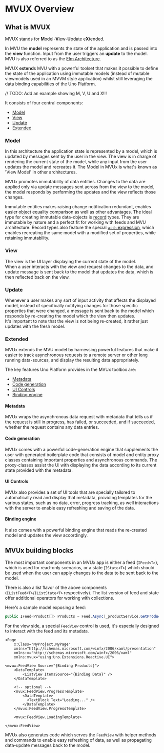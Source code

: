 ﻿---
uid: Overview.Reactive.Overview
---

# MVUX Overview

## What is MVUX

MVUX stands for **M**odel-**V**iew-**U**pdate e**X**tended.

In MVU the **model** represents the state of the application and is passed into the **view** function. Input from the user triggers an **update** to the model. MVU is also referred to as the [Elm Architecture](https://en.wikipedia.org/wiki/Elm_(programming_language)#The_Elm_Architecture).  

MVUX **extend**s MVU with a powerful toolset that makes it possible to define the state of the application using immutable models (instead of mutable viewmodels used in an MVVM style application) whilst still leveraging the data binding capabilities of the Uno Platform.


// TODO: Add an example showing M, V, U and X!!!


It consists of four central components:

- [Model](#Model)
- [View](#View)
- [Update](#Update)
- [Extended](#Extended)

### Model

In this architecture the application state is represented by a model, which is updated by messages sent by the user in the view.
The view is in charge of rendering the current state of the model, while any input from the user updates the model and recreates it.
The Model in MVUx is what's known as 'View Model' in other architectures.

MVUx promotes immutability of data entities. Changes to the data are applied only via update messages sent across from the view to the model,
the model responds by performing the updates and the view reflects those changes.

Immutable entities makes raising change notification redundant, enables easier object equality comparison as well as other advantages.
The ideal type for creating immutable data-objects is
[record](https://learn.microsoft.com/en-us/dotnet/csharp/language-reference/builtin-types/record) types.
They are immutable by nature and a perfect fit for working with feeds and MVU architecture.
Record types also feature the special
[`with` expression](https://learn.microsoft.com/en-us/dotnet/csharp/language-reference/operators/with-expression),
which enables recreating the same model with a modified set of properties, while retaining immutability.

### View

The view is the UI layer displaying the current state of the model.  
When a user interacts with the view and request changes to the data,
and update message is sent back to the model that updates the data, which is then reflected back on the view.

### Update

Whenever a user makes any sort of input activity that affects the displayed model,
instead of specifically notifying changes for those specific properties that were changed,
a message is sent back to the model which responds by re-creating the model which the view then updates.  
It's important to note that the view is not being re-created, it rather just updates with the fresh model.

### Extended

MVUx extends the MVU model by harnessing powerful features that make it easier to track asynchronous requests to a remote server
or other long running data-sources, and display the resulting data appropriately.  

The key features Uno Platform provides in the MVUx toolbox are:

- [Metadata](#Metadata)
- [Code generation](#Code-Generation)
- [UI Controls](#UI-Controls)
- [Binding engine](#Binding-engine)

#### Metadata

MVUx wraps the asynchronous data request with metadata that tells us if the request is still in progress, has failed, or succeeded,
and if succeeded, whether the request contains any data entries.

#### Code generation

MVUx comes with a powerful code-generation engine that supplements the user with generated boilerplate code
that consists of model and entity proxy classes containing important properties and asynchronous commands.
The proxy-classes assist the UI with displaying the data according to its current state provided with the metadata.

#### UI Controls
MVUx also provides a set of UI tools that are specially tailored to automatically read and display that metadata,
providing templates for the various states, such as no data, error, progress tracking,
as well interactions with the server to enable easy refreshing and saving of the data.

#### Binding engine

It also comes with a powerful binding engine that reads the re-created model and updates the view accordingly.

## MVUx building blocks

The most important components in an MVUx app is either a feed (`IFeed<T>`), which is used for read-only scenarios,
or a state (`IState<T>`) which should be used when the user can apply changes to the data to be sent back to the model.

There is also a list flavor of the above components (`IListFeed<T>`/`IListState<T>` respectively).
The list version of feed and state offer additional operators for working with collections.

Here's a sample model exposing a feed:

```c#
public IFeed<Product[]> Products = Feed.Async(_productService.GetProducts);
```

For the view side, a special `FeedView` control is used, it's especially designed to interact with the feed and its metadata.  

```xaml
<Page 
	x:Class="MyProject.MyPage"
	xmlns="http://schemas.microsoft.com/winfx/2006/xaml/presentation"
	xmlns:x="http://schemas.microsoft.com/winfx/2006/xaml"
	xmlns:mvux="using:Uno.Extensions.Reactive.UI">

<mvux:FeedView Source="{Binding Products}">
	<DataTemplate>
		<ListView ItemsSource="{Binding Data}" />
	</DataTemplate>

    <!-- optional -->
    <mvux:FeedView.ProgressTemplate>
        <DataTemplate>
          <TextBlock Text="Loading..." />
        </DataTemplate>
    </mvux:FeedView.ProgressTemplate>

    <mvux:FeedView.LoadingTemplate>

</mvux:FeedView>
```

MVUx also generates code which serves the `FeedView` with helper methods and commands to enable easy refreshing of data,
as well as propagating data-update messages back to the model.
